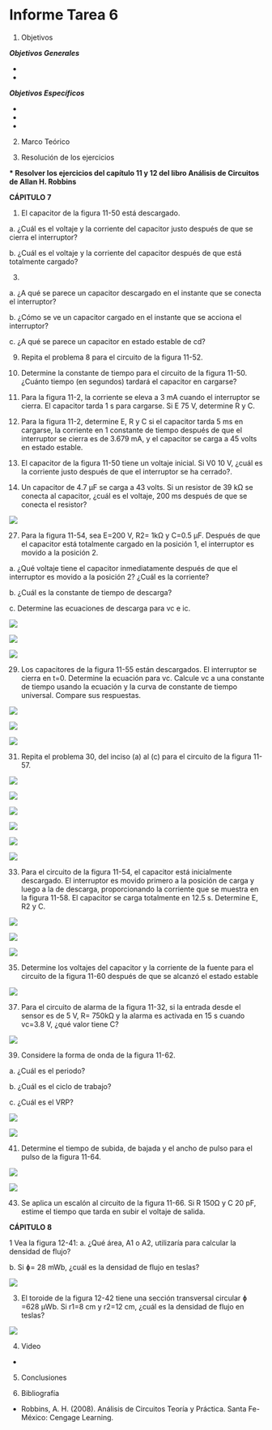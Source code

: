 
# Informe Tarea 6

1. Objetivos

 *__Objetivos Generales__*
 
*

*
 
*__Objetivos Específicos__*

*

*

*


 
 2. Marco Teórico

 3. Resolución de los ejercicios

 __* Resolver los ejercicios del capítulo 11 y 12 del libro Análisis de Circuitos de Allan H. Robbins__
 
  __CÁPITULO 7__
  
1. El capacitor de la figura 11-50 está descargado.

 a. ¿Cuál es el voltaje y la corriente del capacitor justo después de que se cierra el interruptor?

 b. ¿Cuál es el voltaje y la corriente del capacitor después de que está totalmente cargado?
  
3. 
a. ¿A qué se parece un capacitor descargado en el instante que se conecta el interruptor?
 
b. ¿Cómo se ve un capacitor cargado en el instante que se acciona el interruptor?

c. ¿A qué se parece un capacitor en estado estable de cd?

9. Repita el problema 8 para el circuito de la figura 11-52.

11. Determine la constante de tiempo para el circuito de la figura 11-50. ¿Cuánto tiempo (en segundos) tardará el capacitor en cargarse?

15. Para la figura 11-2, la corriente se eleva a 3 mA cuando el interruptor se cierra. El capacitor tarda 1 s para cargarse. Si E  75 V, determine R y C. 

17. Para la figura 11-2, determine E, R y C si el capacitor tarda 5 ms en cargarse, la corriente en 1 constante de tiempo después de que el interruptor se cierra es de 3.679 mA, y el capacitor se carga a 45 volts en estado estable. 

19. El capacitor de la figura 11-50 tiene un voltaje inicial. Si V0  10 V, ¿cuál es la corriente justo después de que el interruptor se ha cerrado?. 


25. Un capacitor de 4.7 µF se carga a 43 volts. Si un resistor de 39 kΩ se conecta al capacitor, ¿cuál es el voltaje, 200 ms después de que se conecta el resistor?

![](https://github.com/ItzAdoc/ImaD6/blob/main/11.25.PNG)

27. Para la figura 11-54, sea E=200 V, R2= 1kΩ y C=0.5 µF. Después de que el capacitor está totalmente cargado en la posición 1, el interruptor es movido a la posición 2. 

a. ¿Qué voltaje tiene el capacitor inmediatamente después de que el interruptor es movido a la posición 2? ¿Cuál es la corriente?

b. ¿Cuál es la constante de tiempo de descarga? 

c. Determine las ecuaciones de descarga para vc e ic.

![](https://github.com/ItzAdoc/ImaD6/blob/main/11.27.PNG)

![](https://github.com/ItzAdoc/ImaD6/blob/main/11.27a.PNG)

![](https://github.com/ItzAdoc/ImaD6/blob/main/11.27b.PNG)

29. Los capacitores de la figura 11-55 están descargados. El interruptor se cierra en t=0. Determine la ecuación para vc. Calcule vc a una constante de tiempo usando la ecuación y la curva de constante de tiempo universal. Compare sus respuestas.

![](https://github.com/ItzAdoc/ImaD6/blob/main/11.29.PNG)

![](https://github.com/ItzAdoc/ImaD6/blob/main/11.29a.PNG)

![](https://github.com/ItzAdoc/ImaD6/blob/main/11.29b.PNG)

31. Repita el problema 30, del inciso (a) al (c) para el circuito de la figura 11-57.

![](https://github.com/ItzAdoc/ImaD6/blob/main/11.31.PNG)

![](https://github.com/ItzAdoc/ImaD6/blob/main/11.31a.PNG)

![](https://github.com/ItzAdoc/ImaD6/blob/main/11.31b.PNG)

![](https://github.com/ItzAdoc/ImaD6/blob/main/11.31c.PNG)

![](https://github.com/ItzAdoc/ImaD6/blob/main/11.31d.PNG)

![](https://github.com/ItzAdoc/ImaD6/blob/main/11.31e.PNG)


33. Para el circuito de la figura 11-54, el capacitor está inicialmente descargado. El interruptor es movido primero a la posición de carga y luego a la de descarga, proporcionando la corriente que se muestra en la figura 11-58. El capacitor se carga totalmente en 12.5 s. Determine E, R2 y C.

![](https://github.com/ItzAdoc/ImaD6/blob/main/11.33.PNG)

![](https://github.com/ItzAdoc/ImaD6/blob/main/11.33a.PNG)

![](https://github.com/ItzAdoc/ImaD6/blob/main/11.33b.PNG)

35. Determine los voltajes del capacitor y la corriente de la fuente para el circuito de la figura 11-60 después de que se alcanzó el estado estable

![](https://github.com/ItzAdoc/ImaD6/blob/main/11.35.PNG)

37. Para el circuito de alarma de la figura 11-32, si la entrada desde el sensor es de 5 V,  R= 750kΩ y la alarma es activada en 15 s cuando vc=3.8 V, ¿qué valor tiene C?

![](https://github.com/ItzAdoc/ImaD6/blob/main/11.37.PNG)


39. Considere la forma de onda de la figura 11-62. 

a. ¿Cuál es el periodo?

b. ¿Cuál es el ciclo de trabajo?

c. ¿Cuál es el VRP?

![](https://github.com/ItzAdoc/ImaD6/blob/main/11.39.PNG)

![](https://github.com/ItzAdoc/ImaD6/blob/main/11.39a.PNG)

41. Determine el tiempo de subida, de bajada y el ancho de pulso para el pulso de la figura 11-64.

![](https://github.com/ItzAdoc/ImaD6/blob/main/11.41.PNG)

![](https://github.com/ItzAdoc/ImaD6/blob/main/11.41a.PNG)

43. Se aplica un escalón al circuito de la figura 11-66. Si R 150Ω y C 20 pF, estime el tiempo que tarda en subir el voltaje de salida.



   __CÁPITULO 8__
 
1	Vea la figura 12-41: 
a. ¿Qué área, A1 o A2, utilizaría para calcular la densidad de flujo? 

b. Si ɸ= 28 mWb, ¿cuál es la densidad de flujo en teslas?

![](https://github.com/ItzAdoc/ImaD6/blob/main/12.1.PNG)
 
3. El toroide de la figura 12-42 tiene una sección transversal circular ɸ =628 µWb. Si r1=8 cm y r2=12 cm, ¿cuál es la densidad de flujo en teslas?  

![](https://github.com/ItzAdoc/ImaD6/blob/main/12.3.PNG)
   
4. Video

*

5. Conclusiones 



6. Bibliografía
 * Robbins, A. H. (2008). Análisis de Circuitos Teoría y Práctica. Santa Fe-México: Cengage Learning. 
